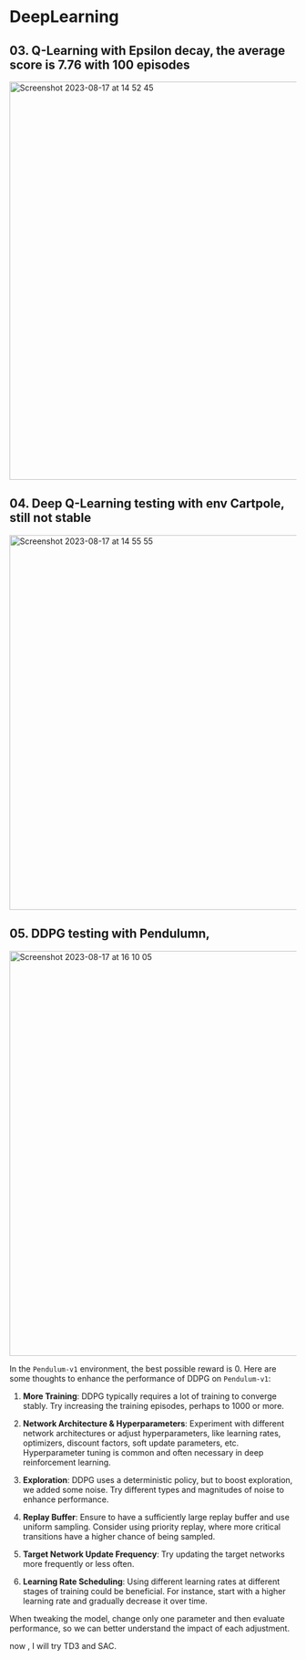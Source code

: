 # DeepLearning



## 03. Q-Learning with Epsilon decay, the average score is 7.76 with 100 episodes
  
 <img width="698" alt="Screenshot 2023-08-17 at 14 52 45" src="https://github.com/dada325/DeepLearningStepbyStep/assets/7775973/445db7d8-3643-4f57-b8dc-9c914475283b">


## 04. Deep Q-Learning testing with env Cartpole, still not stable

  <img width="657" alt="Screenshot 2023-08-17 at 14 55 55" src="https://github.com/dada325/DeepLearningStepbyStep/assets/7775973/78a75126-3f3d-4f62-8682-80ca84658b27">

## 05. DDPG testing with Pendulumn, 


<img width="710" alt="Screenshot 2023-08-17 at 16 10 05" src="https://github.com/dada325/DeepLearningStepbyStep/assets/7775973/8593bae2-fe8f-48e1-84f6-366d39ecfbf6">




In the `Pendulum-v1` environment, the best possible reward is 0. 
Here are some thoughts to enhance the performance of DDPG on `Pendulum-v1`:

1. **More Training**: DDPG typically requires a lot of training to converge stably. Try increasing the training episodes, perhaps to 1000 or more.

2. **Network Architecture & Hyperparameters**: Experiment with different network architectures or adjust hyperparameters, like learning rates, optimizers, discount factors, soft update parameters, etc. Hyperparameter tuning is common and often necessary in deep reinforcement learning.

3. **Exploration**: DDPG uses a deterministic policy, but to boost exploration, we added some noise. Try different types and magnitudes of noise to enhance performance.

4. **Replay Buffer**: Ensure to have a sufficiently large replay buffer and use uniform sampling. Consider using priority replay, where more critical transitions have a higher chance of being sampled.

5. **Target Network Update Frequency**: Try updating the target networks more frequently or less often.

6. **Learning Rate Scheduling**: Using different learning rates at different stages of training could be beneficial. For instance, start with a higher learning rate and gradually decrease it over time.


When tweaking the model, change only one parameter and then evaluate performance, so we can better understand the impact of each adjustment.

now , I will try TD3 and SAC. 
